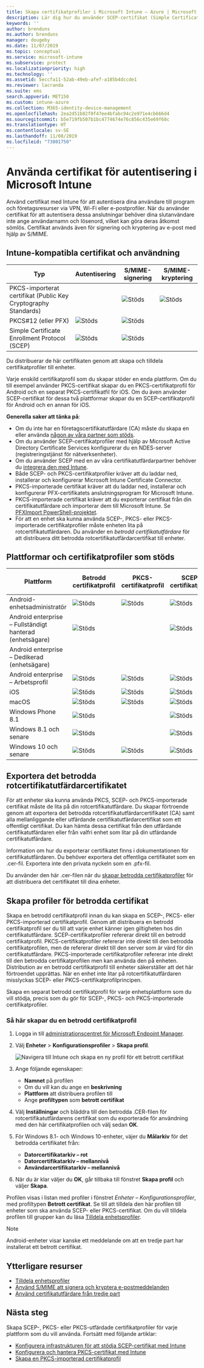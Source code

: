 ```yaml
---
title: Skapa certifikatprofiler i Microsoft Intune – Azure | Microsoft Docs
description: Lär dig hur du använder SCEP-certifikat (Simple Certificate Enrollment Protocol) eller PKCS-certifikat (Public Key Cryptography Standards) och certifikatprofiler med Microsoft Intune.
keywords: ''
author: brenduns
ms.author: brenduns
manager: dougeby
ms.date: 11/07/2019
ms.topic: conceptual
ms.service: microsoft-intune
ms.subservice: protect
ms.localizationpriority: high
ms.technology: ''
ms.assetid: 5eccfa11-52ab-49eb-afef-a185b4dccde1
ms.reviewer: lacranda
ms.suite: ems
search.appverid: MET150
ms.custom: intune-azure
ms.collection: M365-identity-device-management
ms.openlocfilehash: 2ea2d51b82f0f47ee4bfabc94c2e971e4cb666d4
ms.sourcegitcommit: b5e719fb507b1bc4774674e76c856c435e69f68c
ms.translationtype: HT
ms.contentlocale: sv-SE
ms.lasthandoff: 11/08/2019
ms.locfileid: "73801750"
---
```

# <a name="use-certificates-for-authentication-in-microsoft-intune"></a>Använda certifikat för autentisering i Microsoft Intune

Använd certifikat med Intune för att autentisera dina användare till program och företagsresurser via VPN, Wi-Fi eller e-postprofiler. När du använder certifikat för att autentisera dessa anslutningar behöver dina slutanvändare inte ange användarnamn och lösenord, vilket kan göra deras åtkomst sömlös. Certifikat används även för signering och kryptering av e-post med hjälp av S/MIME.

## <a name="intune-supported-certificates-and-usage"></a>Intune-kompatibla certifikat och användning

| Typ              | Autentisering | S/MIME-signering | S/MIME-kryptering  |
|--|--|--|--|
| PKCS-importerat certifikat (Public Key Cryptography Standards) |  | ![Stöds](./media/certificates-configure/green-check.png) | ![Stöds](./media/certificates-configure/green-check.png)|
| PKCS#12 (eller PFX)    | ![Stöds](./media/certificates-configure/green-check.png) | ![Stöds](./media/certificates-configure/green-check.png) |  |
| Simple Certificate Enrollment Protocol (SCEP)  | ![Stöds](./media/certificates-configure/green-check.png) | ![Stöds](./media/certificates-configure/green-check.png) | |

Du distribuerar de här certifikaten genom att skapa och tilldela certifikatprofiler till enheter.  

Varje enskild certifikatprofil som du skapar stöder en enda plattform. Om du till exempel använder PKCS-certifikat skapar du en PKCS-certifikatprofil för Android och en separat PKCS-certifikatfil för iOS. Om du även använder SCEP-certifikat för dessa två plattformar skapar du en SCEP-certifikatprofil för Android och en annan för iOS.

**Generella saker att tänka på**:
- Om du inte har en företagscertifikatutfärdare (CA) måste du skapa en eller använda [någon av våra partner som stöds](certificate-authority-add-scep-overview.md#third-party-certification-authority-partners).
- Om du använder SCEP-certifikatprofiler med hjälp av Microsoft Active Directory Certificate Services konfigurerar du en NDES-server (registreringstjänst för nätverksenheter).
- Om du använder SCEP med en av våra certifikatutfärdarpartner behöver du [integrera den med Intune](certificate-authority-add-scep-overview.md#set-up-third-party-ca-integration).
- Både SCEP- och PKCS-certifikatprofiler kräver att du laddar ned, installerar och konfigurerar Microsoft Intune Certificate Connector.
- PKCS-importerade certifikat kräver att du laddar ned, installerar och konfigurerar PFX-certifikatets anslutningsprogram för Microsoft Intune.
- PKCS-importerade certifikat kräver att du exporterar certifikat från din certifikatutfärdare och importerar dem till Microsoft Intune. Se [PFXImport PowerShell-projektet](https://github.com/Microsoft/Intune-Resource-Access/tree/develop/src/PFXImportPowershell).
- För att en enhet ska kunna använda SCEP-, PKCS- eller PKCS-importerade certifikatprofiler måste enheten lita på rotcertifikatutfärdaren. Du använder en *betrodd certifikatutfärdare* för att distribuera ditt betrodda rotcertifikatutfärdarcertifikat till enheter.

## <a name="supported-platforms-and-certificate-profiles"></a>Plattformar och certifikatprofiler som stöds

| Plattform              | Betrodd certifikatprofil | PKCS-certifikatprofil | SCEP-certifikatprofil | PKCS-importerad certifikatprofil  |
|--|--|--|--|---|
| Android-enhetsadministratör | ![Stöds](./media/certificates-configure/green-check.png) | ![Stöds](./media/certificates-configure/green-check.png) | ![Stöds](./media/certificates-configure/green-check.png)|  ![Stöds](./media/certificates-configure/green-check.png) |
| Android enterprise <br> – Fullständigt hanterad (enhetsägare)   | ![Stöds](./media/certificates-configure/green-check.png) |   | ![Stöds](./media/certificates-configure/green-check.png) |   |
| Android enterprise <br> – Dedikerad (enhetsägare)   |  |   |  |   |
| Android enterprise <br> – Arbetsprofil    | ![Stöds](./media/certificates-configure/green-check.png) | ![Stöds](./media/certificates-configure/green-check.png) | ![Stöds](./media/certificates-configure/green-check.png) | ![Stöds](./media/certificates-configure/green-check.png) |
| iOS                   | ![Stöds](./media/certificates-configure/green-check.png) | ![Stöds](./media/certificates-configure/green-check.png) | ![Stöds](./media/certificates-configure/green-check.png) | ![Stöds](./media/certificates-configure/green-check.png) |
| macOS                 | ![Stöds](./media/certificates-configure/green-check.png) |  ![Stöds](./media/certificates-configure/green-check.png) |![Stöds](./media/certificates-configure/green-check.png)|![Stöds](./media/certificates-configure/green-check.png)|
| Windows Phone 8.1     |![Stöds](./media/certificates-configure/green-check.png)  |  | ![Stöds](./media/certificates-configure/green-check.png)| ![Stöds](./media/certificates-configure/green-check.png) |
| Windows 8.1 och senare |![Stöds](./media/certificates-configure/green-check.png)  |  |![Stöds](./media/certificates-configure/green-check.png) |   |
| Windows 10 och senare  | ![Stöds](./media/certificates-configure/green-check.png) | ![Stöds](./media/certificates-configure/green-check.png) | ![Stöds](./media/certificates-configure/green-check.png) | ![Stöds](./media/certificates-configure/green-check.png) |

## <a name="export-the-trusted-root-ca-certificate"></a>Exportera det betrodda rotcertifikatutfärdarcertifikatet

För att enheter ska kunna använda PKCS, SCEP- och PKCS-importerade certifikat måste de lita på din rotcertifikatutfärdare. Du skapar förtroende genom att exportera det betrodda rotcertifikatutfärdarcertifikatet (CA) samt alla mellanliggande eller utfärdande certifikatutfärdarcertifikat som ett offentligt certifikat. Du kan hämta dessa certifikat från den utfärdande certifikatutfärdaren eller från valfri enhet som litar på din utfärdande certifikatutfärdare.

Information om hur du exporterar certifikatet finns i dokumentationen för certifikatutfärdaren. Du behöver exportera det offentliga certifikatet som en .cer-fil.  Exportera inte den privata nyckeln som en .pfx-fil.

Du använder den här .cer-filen när du [skapar betrodda certifikatprofiler](#create-trusted-certificate-profiles) för att distribuera det certifikatet till dina enheter.

## <a name="create-trusted-certificate-profiles"></a>Skapa profiler för betrodda certifikat

Skapa en betrodd certifikatprofil innan du kan skapa en SCEP-, PKCS- eller PKCS-importerad certifikatprofil. Genom att distribuera en betrodd certifikatprofil ser du till att varje enhet känner igen giltigheten hos din certifikatutfärdare. SCEP-certifikatprofiler refererar direkt till en betrodd certifikatprofil. PKCS-certifikatprofiler refererar inte direkt till den betrodda certifikatprofilen, men de refererar direkt till den server som är värd för din certifikatutfärdare. PKCS-importerade certifikatprofiler refererar inte direkt till den betrodda certifikatprofilen men kan använda den på enheten. Distribution av en betrodd certifikatprofil till enheter säkerställer att det här förtroendet upprättas. När en enhet inte litar på rotcertifikatutfärdaren misslyckas SCEP- eller PKCS-certifikatprofilprincipen.  

Skapa en separat betrodd certifikatprofil för varje enhetsplattform som du vill stödja, precis som du gör för SCEP-, PKCS- och PKCS-importerade certifikatprofiler.  


### <a name="to-create-a-trusted-certificate-profile"></a>Så här skapar du en betrodd certifikatprofil  

1. Logga in till [administrationscentret för Microsoft Endpoint Manager](https://go.microsoft.com/fwlink/?linkid=2109431).

2. Välj **Enheter** > **Konfigurationsprofiler** > **Skapa profil**.

   ![Navigera till Intune och skapa en ny profil för ett betrott certifikat](./media/certficates-pfx-configure/certificates-pfx-configure-profile-new.png)

3. Ange följande egenskaper:

   - **Namnet** på profilen
   - Om du vill kan du ange en **beskrivning**
   - **Plattform** att distribuera profilen till
   - Ange **profiltypen** som **betrott certifikat**

4. Välj **Inställningar** och bläddra till den betrodda .CER-filen för rotcertifikatutfärdarens certifikat som du exporterade för användning med den här certifikatprofilen och välj sedan **OK**.

5. För Windows 8.1- och Windows 10-enheter, väjer du **Målarkiv** för det betrodda certifikatet från:  
   - **Datorcertifikatarkiv – rot**
   - **Datorcertifikatarkiv – mellannivå**
   - **Användarcertifikatarkiv – mellannivå**

6. När du är klar väljer du **OK**, går tillbaka till fönstret **Skapa profil** och väljer **Skapa**.

Profilen visas i listan med profiler i fönstret *Enheter – Konfigurationsprofiler*, med profiltypen **Betrott certifikat**.  Se till att tilldela den här profilen till enheter som ska använda SCEP- eller PKCS-certifikat. Om du vill tilldela profilen till grupper kan du läsa [Tilldela enhetsprofiler](../configuration/device-profile-assign.md).

> [!NOTE]  
> Android-enheter visar kanske ett meddelande om att en tredje part har installerat ett betrott certifikat.  

## <a name="additional-resources"></a>Ytterligare resurser

- [Tilldela enhetsprofiler](../configuration/device-profile-assign.md)  
- [Använd S/MIME att signera och kryptera e-postmeddelanden](certificates-s-mime-encryption-sign.md)  
- [Använd certifikatutfärdare från tredje part](certificate-authority-add-scep-overview.md)  

## <a name="next-steps"></a>Nästa steg

Skapa SCEP-, PKCS- eller PKCS-utfärdade certifikatprofiler för varje plattform som du vill använda. Fortsätt med följande artiklar:  
- [Konfigurera infrastrukturen för att stödja SCEP-certifikat med Intune](certificates-scep-configure.md)  
- [Konfigurera och hantera PKCS-certifikat med Intune](certficates-pfx-configure.md)  
- [Skapa en PKCS-importerad certifikatprofil](certificates-imported-pfx-configure.md#create-a-pkcs-imported-certificate-profile)  
